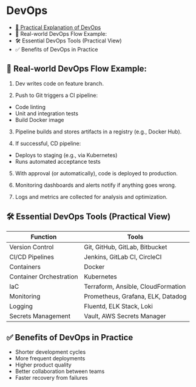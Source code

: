 # DevOps
- [🔧 Practical Explanation of DevOps](Practical-DevOps-Explanation.md)
- 👷 Real-world DevOps Flow Example:
- 🛠️ Essential DevOps Tools (Practical View)
- ✅ Benefits of DevOps in Practice

## 👷 Real-world DevOps Flow Example:
1. Dev writes code on feature branch.

2. Push to Git triggers a CI pipeline:
- Code linting
- Unit and integration tests
- Build Docker image

3. Pipeline builds and stores artifacts in a registry (e.g., Docker Hub).

4. If successful, CD pipeline:
- Deploys to staging (e.g., via Kubernetes)
- Runs automated acceptance tests

5. With approval (or automatically), code is deployed to production.

6. Monitoring dashboards and alerts notify if anything goes wrong.

7. Logs and metrics are collected for analysis and optimization.


## 🛠️ Essential DevOps Tools (Practical View)
| Function                | Tools                              |
| ----------------------- | ---------------------------------- |
| Version Control         | Git, GitHub, GitLab, Bitbucket     |
| CI/CD Pipelines         | Jenkins, GitLab CI, CircleCI       |
| Containers              | Docker                             |
| Container Orchestration | Kubernetes                         |
| IaC                     | Terraform, Ansible, CloudFormation |
| Monitoring              | Prometheus, Grafana, ELK, Datadog  |
| Logging                 | Fluentd, ELK Stack, Loki           |
| Secrets Management      | Vault, AWS Secrets Manager         |


## ✅ Benefits of DevOps in Practice
- Shorter development cycles
- More frequent deployments
- Higher product quality
- Better collaboration between teams
- Faster recovery from failures




































